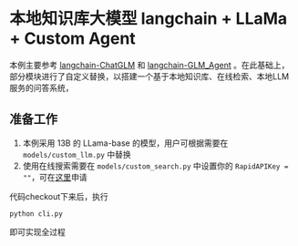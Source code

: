 # 本地知识库大模型 langchain + LLaMa + Custom Agent

本例主要参考 [langchain-ChatGLM](https://github.com/imClumsyPanda/langchain-ChatGLM) 和 [langchain-GLM_Agent](https://github.com/jayli/langchain-GLM_Agent) 。在此基础上，部分模块进行了自定义替换，以搭建一个基于本地知识库、在线检索、本地LLM服务的问答系统，


## 准备工作

1. 本例采用 13B 的 LLama-base 的模型，用户可根据需要在 `models/custom_llm.py` 中替换
1. 使用在线搜索需要在 `models/custom_search.py` 中设置你的 `RapidAPIKey = ""`，可在[这里](https://rapidapi.com/microsoft-azure-org-microsoft-cognitive-services/api/bing-web-search1)申请

代码checkout下来后，执行

```
python cli.py
```

即可实现全过程



